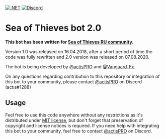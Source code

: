 [![.NET](https://github.com/Vanguard-Fx/sotbot/actions/workflows/dotnet.yml/badge.svg)](https://github.com/Vanguard-Fx/sotbot/actions/workflows/dotnet.yml)
[![Discord](https://img.shields.io/discord/406840993535492109?color=%235865F2&label=Discord&logo=discord&logoColor=%235865F2)](https://discord.gg/sotru)

# Sea of Thieves bot 2.0
**This bot has been written for [Sea of Thieves RU community](https://discord.gg/sotru).**

Version 1.0 was released on 16.04.2018, after a short period of time the code was fully rewritten and 2.0 version was released on 07.08.2020.

The bot is being developed by [@actisPRO](https://github.com/actisPRO) and [@Vanguard-Fx](https://github.com/Vanguard-Fx).

On any questions regarding contribution to this repository or integration of this bot to your community, please contact [@actisPRO](https://github.com/actisPRO) on Discord (actıs#1288)

## Usage

Feel free to use this code anywhere without any restrictions as it's distributed under [MIT license](https://github.com/actisPRO/sotbot/blob/master/LICENSE.md), but don't forget that preservation of copyright and license notices is required. If you need help with integrating this bot to your community, feel free to contact [@actisPRO](https://github.com/actisPRO) on Discord.

